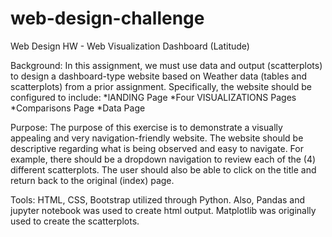 # web-design-challenge
Web Design HW - Web Visualization Dashboard (Latitude)

Background: In this assignment, we must use data and output (scatterplots) to design a dashboard-type website based on Weather data (tables and scatterplots) from a prior assignment.  Specifically, the website should be configured to include:
  *lANDING Page
  *Four VISUALIZATIONS Pages
  *Comparisons Page
  *Data Page

Purpose: The purpose of this exercise is to demonstrate a visually appealing and very navigation-friendly website.  The website should be descriptive regarding what is being observed and easy to navigate.  For example, there should be a dropdown navigation to review each of the (4) different scatterplots.  The user should also be able to click on the title and return back to the original (index) page.

Tools: HTML, CSS, Bootstrap utilized through Python.  Also, Pandas and jupyter notebook was used to create html output.  Matplotlib was originally used to create the scatterplots.
